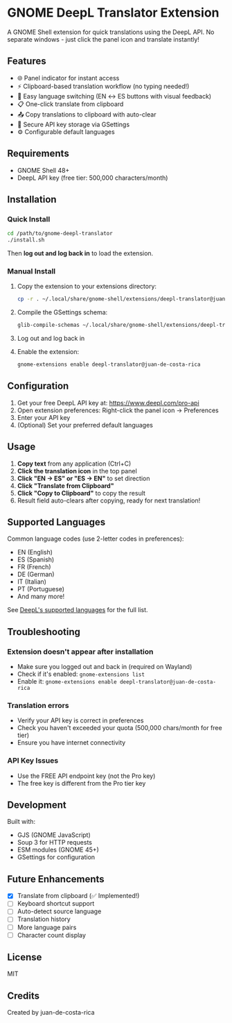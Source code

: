 # GNOME DeepL Translator Extension

A GNOME Shell extension for quick translations using the DeepL API. No separate windows - just click the panel icon and translate instantly!

## Features
- 🌐 Panel indicator for instant access
- ⚡ Clipboard-based translation workflow (no typing needed!)
- 🔄 Easy language switching (EN ↔ ES buttons with visual feedback)
- 📋 One-click translate from clipboard
- 📤 Copy translations to clipboard with auto-clear
- 🔑 Secure API key storage via GSettings
- ⚙️ Configurable default languages

## Requirements
- GNOME Shell 48+
- DeepL API key (free tier: 500,000 characters/month)

## Installation

### Quick Install
```bash
cd /path/to/gnome-deepl-translator
./install.sh
```

Then **log out and log back in** to load the extension.

### Manual Install
1. Copy the extension to your extensions directory:
   ```bash
   cp -r . ~/.local/share/gnome-shell/extensions/deepl-translator@juan-de-costa-rica/
   ```

2. Compile the GSettings schema:
   ```bash
   glib-compile-schemas ~/.local/share/gnome-shell/extensions/deepl-translator@juan-de-costa-rica/schemas/
   ```

3. Log out and log back in

4. Enable the extension:
   ```bash
   gnome-extensions enable deepl-translator@juan-de-costa-rica
   ```

## Configuration

1. Get your free DeepL API key at: https://www.deepl.com/pro-api
2. Open extension preferences: Right-click the panel icon → Preferences
3. Enter your API key
4. (Optional) Set your preferred default languages

## Usage

1. **Copy text** from any application (Ctrl+C)
2. **Click the translation icon** in the top panel
3. **Click "EN → ES" or "ES → EN"** to set direction
4. **Click "Translate from Clipboard"**
5. **Click "Copy to Clipboard"** to copy the result
6. Result field auto-clears after copying, ready for next translation!

## Supported Languages

Common language codes (use 2-letter codes in preferences):
- EN (English)
- ES (Spanish)
- FR (French)
- DE (German)
- IT (Italian)
- PT (Portuguese)
- And many more!

See [DeepL's supported languages](https://www.deepl.com/docs-api/translate-text/) for the full list.

## Troubleshooting

### Extension doesn't appear after installation
- Make sure you logged out and back in (required on Wayland)
- Check if it's enabled: `gnome-extensions list`
- Enable it: `gnome-extensions enable deepl-translator@juan-de-costa-rica`

### Translation errors
- Verify your API key is correct in preferences
- Check you haven't exceeded your quota (500,000 chars/month for free tier)
- Ensure you have internet connectivity

### API Key Issues
- Use the FREE API endpoint key (not the Pro key)
- The free key is different from the Pro tier key

## Development

Built with:
- GJS (GNOME JavaScript)
- Soup 3 for HTTP requests
- ESM modules (GNOME 45+)
- GSettings for configuration

## Future Enhancements
- [x] Translate from clipboard (✅ Implemented!)
- [ ] Keyboard shortcut support
- [ ] Auto-detect source language
- [ ] Translation history
- [ ] More language pairs
- [ ] Character count display

## License
MIT

## Credits
Created by juan-de-costa-rica
